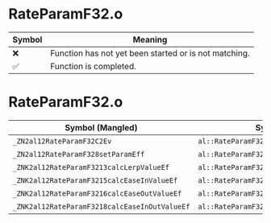 # RateParamF32.o
| Symbol | Meaning 
| ------------- | ------------- 
| :x: | Function has not yet been started or is not matching. 
| :white_check_mark: | Function is completed. 


# RateParamF32.o
| Symbol (Mangled) | Symbol (Demangled) | Decompiled? |
| ------------- |  ------------- | ------------- |
| `_ZN2al12RateParamF32C2Ev` | `al::RateParamF32::RateParamF32(void)` | :white_check_mark: |
| `_ZN2al12RateParamF328setParamEff` | `al::RateParamF32::setParam(float,float)` | :white_check_mark: |
| `_ZNK2al12RateParamF3213calcLerpValueEf` | `al::RateParamF32::calcLerpValue(float)const` | :white_check_mark: |
| `_ZNK2al12RateParamF3215calcEaseInValueEf` | `al::RateParamF32::calcEaseInValue(float)const` | :white_check_mark: |
| `_ZNK2al12RateParamF3216calcEaseOutValueEf` | `al::RateParamF32::calcEaseOutValue(float)const` | :white_check_mark: |
| `_ZNK2al12RateParamF3218calcEaseInOutValueEf` | `al::RateParamF32::calcEaseInOutValue(float)const` | :white_check_mark: |
